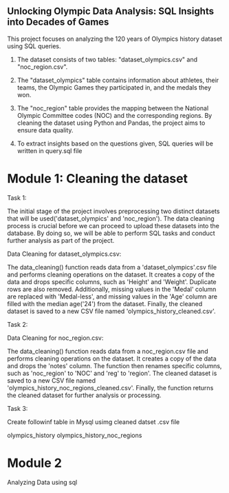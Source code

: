 ## Unlocking Olympic Data Analysis: SQL Insights into Decades of Games


 This project focuses on analyzing the 120 years of Olympics history dataset using SQL queries. 
 
 1) The dataset consists of two tables: "dataset_olympics.csv" and "noc_region.csv". 
 
 2) The "dataset_olympics" table contains information about athletes, their teams, the Olympic Games they participated in, and the medals they won. 
 
 3) The "noc_region" table provides the mapping between the National Olympic Committee codes (NOC) and the corresponding regions. By cleaning the dataset using Python and Pandas, the project aims to ensure data quality. 
 
 4) To extract insights based on the questions given, SQL queries will be written in query.sql file

# Module 1: Cleaning the dataset
 Task 1: 

 The initial stage of the project involves preprocessing two distinct datasets that will be used('dataset_olympics' and 'noc_region'). The data cleaning process is crucial before we can proceed to upload these datasets into the database. By doing so, we will be able to perform SQL tasks and conduct further analysis as part of the project.

Data Cleaning for dataset_olympics.csv:

The data_cleaning() function reads data from a 'dataset_olympics'.csv file and performs cleaning operations on the dataset. It creates a copy of the data and drops specific columns, such as 'Height' and 'Weight'. Duplicate rows are also removed. Additionally, missing values in the 'Medal' column are replaced with 'Medal-less', and missing values in the 'Age' column are filled with the median age('24') from the dataset. Finally, the cleaned dataset is saved to a new CSV file named 'olympics_history_cleaned.csv'.

Task 2:

Data Cleaning for noc_region.csv:

The data_cleaning() function reads data from a noc_region.csv file and performs cleaning operations on the dataset. It creates a copy of the data and drops the 'notes' column. The function then renames specific columns, such as 'noc_region' to 'NOC' and 'reg' to 'region'. The cleaned dataset is saved to a new CSV file named 'olympics_history_noc_regions_cleaned.csv'. Finally, the function returns the cleaned dataset for further analysis or processing.

Task 3:

Create followinf table in Mysql usimg cleaned datset .csv file 

olympics_history
olympics_history_noc_regions

# Module 2 

Analyzing Data using sql



